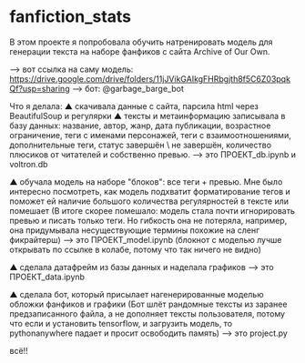 # fanfiction_stats

В этом проекте я попробовала обучить натренировать модель для генерации текста на наборе фанфиков с сайта Archive of Our Own.

--> вот ссылка на саму модель: https://drive.google.com/drive/folders/11jJVikGAIkgFHRbgjth8f5C6Z03pqkQf?usp=sharing
--> бот: @garbage_barge_bot

Что я делала:
▲ скачивала данные с сайта, парсила html через BeautifulSoup и регулярки
▲ тексты и метаинформацию записывала в базу данных: название, автор, жанр, дата публикации, возрастное ограничение, теги с именами персонажей, теги с взаимоотношениями, дополнительные теги, статус завершён \ не завершён, количество плюсиков от читателей и собственно превью.
--> это ПРОЕКТ_db.ipynb и voltron.db

▲ обучала модель на наборе "блоков": все теги + превью. Мне было интересно посмотреть, как модель подхватит форматирование тегов и поможет ей наличие большого количества регулярностей в тексте или помешает (В итоге скорее помешало: модель стала почти игнорировать превью и писать только теги. Но гибкость она не потеряла, например, она придумывала несуществующие термины похожие на сленг фикрайтерш)
--> это ПРОЕКТ_model.ipynb 
(блокнот с моделью лучше открывать по ссылке в колабе, потому что так ничего не видно)

▲ сделала датафрейм из базы данных и наделала графиков
--> это ПРОЕКТ_data.ipynb

▲ сделала бот, который присылает нагенерированные моделью обложки фанфиков и графики
(Бот шлёт рандомные тексты из заранее предзаписанного файла, а не дополняет тексты пользователя, потому что если и установить tensorflow, и загрузить модель, то pythonanywhere падает и просит освободить память)
--> это project.py

всё!!

